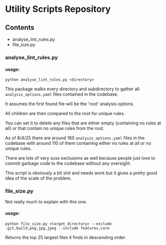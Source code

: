 # Utility Scripts Repository

## Contents

- analyse_lint_rules.py
- file_size.py

### analyse_lint_rules.py

#### usage:

`python analyse_lint_rules.py <directory>`

This package walks every directory and subdirectory to gather all `analysis_options.yaml` files contained in the codebase.

It assumes the first found file will be the 'root' analysis options.

All children are then compared to the root for unique rules.

You can set it to delete any files that are either empty (containing no rules at all) or that contain no unique rules from the root.

As of 8/4/25 there are around 160 `analysis_options.yaml` files in the codebase with around 110 of them containing either no rules at all or no unique rules.

There are lots of very suss exclusions as well because people just love to commit garbage code to the codebase without any oversight.

This script is obviously a bit shit and needs work but it gives a pretty good idea of the scale of the problem.


### file_size.py

Not really much to explain with this one.

#### usage:

`python file_size.py <target_directory> --exclude .git,build,png,jpg,jpeg --include features,core`

Returns the top 25 largest files it finds in descending order.